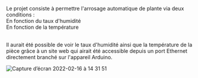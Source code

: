 Le projet consiste à permettre l'arrosage automatique de plante via deux conditions :<br>
En fonction du taux d'humidité<br>
En fonction de la température<br><br>

Il aurait été possible de voir le taux d'humidité ainsi que la température de la pièce grâce à un site web qui airait été accessible depuis un port Ethernet 
directement branché sur l'appareil Arduino.


![Capture d’écran 2022-02-16 à 14 31 51](https://user-images.githubusercontent.com/46001601/154275612-81a22e7e-8a16-4f67-b42f-42b04da3e982.png)
